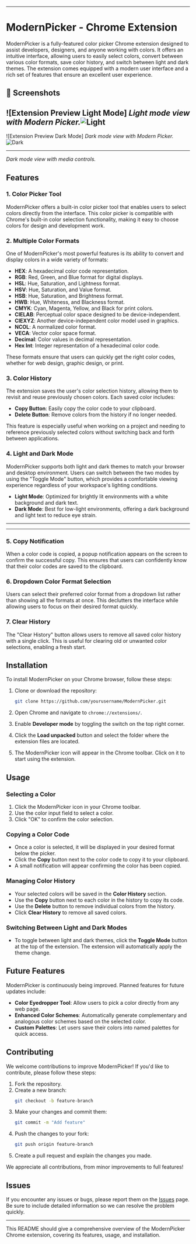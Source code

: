 

---

# ModernPicker - Chrome Extension

ModernPicker is a fully-featured color picker Chrome extension designed to assist developers, designers, and anyone working with colors. It offers an intuitive interface, allowing users to easily select colors, convert between various color formats, save color history, and switch between light and dark themes. The extension comes equipped with a modern user interface and a rich set of features that ensure an excellent user experience.


## 📸 Screenshots

![Extension Preview Light Mode]
*Light mode view with Modern Picker.*![Light](https://github.com/official-nstechfix/Projects-Templates/blob/main/Extensions/Modern%20Picker/Screenshot%20(76).png)
---

![Extension Preview Dark Mode]
*Dark mode view with Modern Picker.*![Dark](https://github.com/official-nstechfix/Projects-Templates/blob/main/Extensions/Modern%20Picker/Screenshot%20(75).png)


---
*Dark mode view with media controls.*

## Features

### 1. **Color Picker Tool**
ModernPicker offers a built-in color picker tool that enables users to select colors directly from the interface. This color picker is compatible with Chrome's built-in color selection functionality, making it easy to choose colors for design and development work.

### 2. **Multiple Color Formats**
One of ModernPicker's most powerful features is its ability to convert and display colors in a wide variety of formats:
- **HEX**: A hexadecimal color code representation.
- **RGB**: Red, Green, and Blue format for digital displays.
- **HSL**: Hue, Saturation, and Lightness format.
- **HSV**: Hue, Saturation, and Value format.
- **HSB**: Hue, Saturation, and Brightness format.
- **HWB**: Hue, Whiteness, and Blackness format.
- **CMYK**: Cyan, Magenta, Yellow, and Black for print colors.
- **CIELAB**: Perceptual color space designed to be device-independent.
- **CIEXYZ**: Another device-independent color model used in graphics.
- **NCOL**: A normalized color format.
- **VECA**: Vector color space format.
- **Decimal**: Color values in decimal representation.
- **Hex Int**: Integer representation of a hexadecimal color code.

These formats ensure that users can quickly get the right color codes, whether for web design, graphic design, or print.

### 3. **Color History**
The extension saves the user's color selection history, allowing them to revisit and reuse previously chosen colors. Each saved color includes:
- **Copy Button**: Easily copy the color code to your clipboard.
- **Delete Button**: Remove colors from the history if no longer needed.
  
This feature is especially useful when working on a project and needing to reference previously selected colors without switching back and forth between applications.

### 4. **Light and Dark Mode**
ModernPicker supports both light and dark themes to match your browser and desktop environment. Users can switch between the two modes by using the "Toggle Mode" button, which provides a comfortable viewing experience regardless of your workspace's lighting conditions.

- **Light Mode**: Optimized for brightly lit environments with a white background and dark text.
- **Dark Mode**: Best for low-light environments, offering a dark background and light text to reduce eye strain.

---



---

### 5. **Copy Notification**
When a color code is copied, a popup notification appears on the screen to confirm the successful copy. This ensures that users can confidently know that their color codes are saved to the clipboard.

### 6. **Dropdown Color Format Selection**
Users can select their preferred color format from a dropdown list rather than showing all the formats at once. This declutters the interface while allowing users to focus on their desired format quickly.

### 7. **Clear History**
The "Clear History" button allows users to remove all saved color history with a single click. This is useful for clearing old or unwanted color selections, enabling a fresh start.

## Installation

To install ModernPicker on your Chrome browser, follow these steps:

1. Clone or download the repository:
   ```bash
   git clone https://github.com/yourusername/ModernPicker.git
   ```

2. Open Chrome and navigate to `chrome://extensions/`.

3. Enable **Developer mode** by toggling the switch on the top right corner.

4. Click the **Load unpacked** button and select the folder where the extension files are located.

5. The ModernPicker icon will appear in the Chrome toolbar. Click on it to start using the extension.

## Usage

### Selecting a Color
1. Click the ModernPicker icon in your Chrome toolbar.
2. Use the color input field to select a color.
3. Click "OK" to confirm the color selection.

### Copying a Color Code
- Once a color is selected, it will be displayed in your desired format below the picker.
- Click the **Copy** button next to the color code to copy it to your clipboard.
- A small notification will appear confirming the color has been copied.

### Managing Color History
- Your selected colors will be saved in the **Color History** section.
- Use the **Copy** button next to each color in the history to copy its code.
- Use the **Delete** button to remove individual colors from the history.
- Click **Clear History** to remove all saved colors.

### Switching Between Light and Dark Modes
- To toggle between light and dark themes, click the **Toggle Mode** button at the top of the extension. The extension will automatically apply the theme change.

## Future Features

ModernPicker is continuously being improved. Planned features for future updates include:
- **Color Eyedropper Tool**: Allow users to pick a color directly from any web page.
- **Enhanced Color Schemes**: Automatically generate complementary and analogous color schemes based on the selected color.
- **Custom Palettes**: Let users save their colors into named palettes for quick access.

## Contributing

We welcome contributions to improve ModernPicker! If you'd like to contribute, please follow these steps:

1. Fork the repository.
2. Create a new branch:
   ```bash
   git checkout -b feature-branch
   ```
3. Make your changes and commit them:
   ```bash
   git commit -m "Add feature"
   ```
4. Push the changes to your fork:
   ```bash
   git push origin feature-branch
   ```
5. Create a pull request and explain the changes you made.

We appreciate all contributions, from minor improvements to full features!

## Issues

If you encounter any issues or bugs, please report them on the [Issues](https://github.com/yourusername/ModernPicker/issues) page. Be sure to include detailed information so we can resolve the problem quickly.


---

This README should give a comprehensive overview of the ModernPicker Chrome extension, covering its features, usage, and installation.
